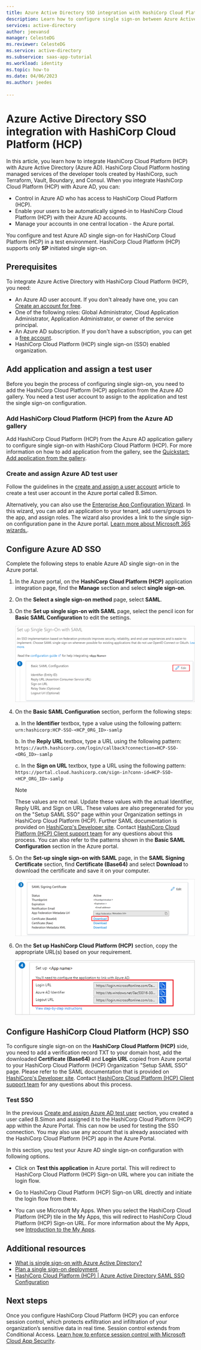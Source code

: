 ```yaml
---
title: Azure Active Directory SSO integration with HashiCorp Cloud Platform (HCP)
description: Learn how to configure single sign-on between Azure Active Directory and HashiCorp Cloud Platform (HCP).
services: active-directory
author: jeevansd
manager: CelesteDG
ms.reviewer: CelesteDG
ms.service: active-directory
ms.subservice: saas-app-tutorial
ms.workload: identity
ms.topic: how-to
ms.date: 04/06/2023
ms.author: jeedes

---
```


# Azure Active Directory SSO integration with HashiCorp Cloud Platform (HCP)

In this article, you learn how to integrate HashiCorp Cloud Platform (HCP) with Azure Active Directory (Azure AD). HashiCorp Cloud Platform hosting managed services of the developer tools created by HashiCorp, such Terraform, Vault, Boundary, and Consul. When you integrate HashiCorp Cloud Platform (HCP) with Azure AD, you can:

* Control in Azure AD who has access to HashiCorp Cloud Platform (HCP).
* Enable your users to be automatically signed-in to HashiCorp Cloud Platform (HCP) with their Azure AD accounts.
* Manage your accounts in one central location - the Azure portal.

You configure and test Azure AD single sign-on for HashiCorp Cloud Platform (HCP) in a test environment. HashiCorp Cloud Platform (HCP) supports only **SP** initiated single sign-on.

## Prerequisites

To integrate Azure Active Directory with HashiCorp Cloud Platform (HCP), you need:

* An Azure AD user account. If you don't already have one, you can [Create an account for free](https://azure.microsoft.com/free/?WT.mc_id=A261C142F).
* One of the following roles: Global Administrator, Cloud Application Administrator, Application Administrator, or owner of the service principal.
* An Azure AD subscription. If you don't have a subscription, you can get a [free account](https://azure.microsoft.com/free/).
* HashiCorp Cloud Platform (HCP) single sign-on (SSO) enabled organization.

## Add application and assign a test user

Before you begin the process of configuring single sign-on, you need to add the HashiCorp Cloud Platform (HCP) application from the Azure AD gallery. You need a test user account to assign to the application and test the single sign-on configuration.

### Add HashiCorp Cloud Platform (HCP) from the Azure AD gallery

Add HashiCorp Cloud Platform (HCP) from the Azure AD application gallery to configure single sign-on with HashiCorp Cloud Platform (HCP). For more information on how to add application from the gallery, see the [Quickstart: Add application from the gallery](../manage-apps/add-application-portal.md).

### Create and assign Azure AD test user

Follow the guidelines in the [create and assign a user account](../manage-apps/add-application-portal-assign-users.md) article to create a test user account in the Azure portal called B.Simon.

Alternatively, you can also use the [Enterprise App Configuration Wizard](https://portal.office.com/AdminPortal/home?Q=Docs#/azureadappintegration). In this wizard, you can add an application to your tenant, add users/groups to the app, and assign roles. The wizard also provides a link to the single sign-on configuration pane in the Azure portal. [Learn more about Microsoft 365 wizards.](/microsoft-365/admin/misc/azure-ad-setup-guides). 

## Configure Azure AD SSO

Complete the following steps to enable Azure AD single sign-on in the Azure portal.

1. In the Azure portal, on the **HashiCorp Cloud Platform (HCP)** application integration page, find the **Manage** section and select **single sign-on**.
1. On the **Select a single sign-on method** page, select **SAML**.
1. On the **Set up single sign-on with SAML** page, select the pencil icon for **Basic SAML Configuration** to edit the settings.

   ![Screenshot shows how to edit Basic SAML Configuration.](common/edit-urls.png "Basic Configuration")

1. On the **Basic SAML Configuration** section, perform the following steps:

    a. In the **Identifier** textbox, type a value using the following pattern:
    `urn:hashicorp:HCP-SSO-<HCP_ORG_ID>-samlp`

    b. In the **Reply URL** textbox, type a URL using the following pattern:
    `https://auth.hashicorp.com/login/callback?connection=HCP-SSO-<ORG_ID>-samlp`

    c. In the **Sign on URL** textbox, type a URL using the following pattern:
    `https://portal.cloud.hashicorp.com/sign-in?conn-id=HCP-SSO-<HCP_ORG_ID>-samlp`

    > [!NOTE]
    > These values are not real. Update these values with the actual Identifier, Reply URL and Sign on URL. These values are also pregenerated for you on the "Setup SAML SSO" page within your Organization settings in HashiCorp Cloud Platform (HCP). Further SAML documentation is provided on [HashiCorp's Developer site](https://developer.hashicorp.com/hcp/docs/hcp/security/sso/sso-aad). Contact [HashiCorp Cloud Platform (HCP) Client support team](mailto:support@hashicorp.com) for any questions about this process. You can also refer to the patterns shown in the **Basic SAML Configuration** section in the Azure portal.

1. On the **Set-up single sign-on with SAML** page, in the **SAML Signing Certificate** section,  find **Certificate (Base64)** and select **Download** to download the certificate and save it on your computer.

    ![Screenshot shows the Certificate download link.](common/certificatebase64.png "Certificate")

1. On the **Set up HashiCorp Cloud Platform (HCP)** section, copy the appropriate URL(s) based on your requirement.

	![Screenshot shows to copy configuration appropriate URL.](common/copy-configuration-urls.png "Metadata")

## Configure HashiCorp Cloud Platform (HCP) SSO

To configure single sign-on on the **HashiCorp Cloud Platform (HCP)** side, you need to add a verification record TXT to your domain host, add the downloaded **Certificate (Base64)** and **Login URL** copied from Azure portal to your HashiCorp Cloud Platform (HCP) Organization "Setup SAML SSO" page. Please refer to the SAML documentation that is provided on [HashiCorp's Developer site](https://developer.hashicorp.com/hcp/docs/hcp/security/sso/sso-aad). Contact [HashiCorp Cloud Platform (HCP) Client support team](mailto:support@hashicorp.com) for any questions about this process.

### Test SSO 

In the previous [Create and assign Azure AD test user](#create-and-assign-azure-ad-test-user) section, you created a user called B.Simon and assigned it to the HashiCorp Cloud Platform (HCP) app within the Azure Portal. This can now be used for testing the SSO connection. You may also use any account that is already associated with the HashiCorp Cloud Platform (HCP) app in the Azure Portal. 

In this section, you test your Azure AD single sign-on configuration with following options. 

* Click on **Test this application** in Azure portal. This will redirect to HashiCorp Cloud Platform (HCP) Sign-on URL where you can initiate the login flow. 

* Go to HashiCorp Cloud Platform (HCP) Sign-on URL directly and initiate the login flow from there.

* You can use Microsoft My Apps. When you select the HashiCorp Cloud Platform (HCP) tile in the My Apps, this will redirect to HashiCorp Cloud Platform (HCP) Sign-on URL. For more information about the My Apps, see [Introduction to the My Apps](../user-help/my-apps-portal-end-user-access.md).

## Additional resources

* [What is single sign-on with Azure Active Directory?](../manage-apps/what-is-single-sign-on.md)
* [Plan a single sign-on deployment](../manage-apps/plan-sso-deployment.md).
* [HashiCorp Cloud Platform (HCP) | Azure Active Directory SAML SSO Configuration](https://developer.hashicorp.com/hcp/docs/hcp/security/sso/sso-aad)

## Next steps

Once you configure HashiCorp Cloud Platform (HCP) you can enforce session control, which protects exfiltration and infiltration of your organization’s sensitive data in real time. Session control extends from Conditional Access. [Learn how to enforce session control with Microsoft Cloud App Security](/cloud-app-security/proxy-deployment-aad).
